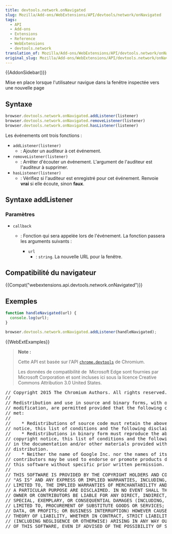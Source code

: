 ```yaml
---
title: devtools.network.onNavigated
slug: Mozilla/Add-ons/WebExtensions/API/devtools/network/onNavigated
tags:
  - API
  - Add-ons
  - Extensions
  - Reference
  - WebExtensions
  - devtools.network
translation_of: Mozilla/Add-ons/WebExtensions/API/devtools.network/onNavigated
original_slug: Mozilla/Add-ons/WebExtensions/API/devtools.network/onNavigated
---
```

{{AddonSidebar()}}

Mise en place lorsque l'utilisateur navigue dans la fenêtre inspectée vers une nouvelle page

## Syntaxe

```js
browser.devtools.network.onNavigated.addListener(listener)
browser.devtools.network.onNavigated.removeListener(listener)
browser.devtools.network.onNavigated.hasListener(listener)
```

Les événements ont trois fonctions :

- `addListener(listener)`
  - : Ajouter un auditeur à cet événement.
- `removeListener(listener)`
  - : Arrêter d'écouter un événement. L'argument de l'auditeur est l'auditeur à supprimer.
- `hasListener(listener)`
  - : Vérifiez si l'auditeur est enregistré pour cet événement. Renvoie **vrai** si elle écoute, sinon **faux**.

## Syntaxe addListener

### Paramètres

- `callback`

  - : Fonction qui sera appelée lors de l'événement. La fonction passera les arguments suivants :

    - `url`
      - : `string`. La nouvelle URL pour la fenêtre.

## Compatibilité du navigateur

{{Compat("webextensions.api.devtools.network.onNavigated")}}

## Exemples

```js
function handleNavigated(url) {
  console.log(url);
}

browser.devtools.network.onNavigated.addListener(handleNavigated);
```

{{WebExtExamples}}

> **Note :**
>
> Cette API est basée sur l'API [`chrome.devtools`](https://developer.chrome.com/extensions/devtools) de Chromium.
>
> Les données de compatibilité de  Microsoft Edge sont fournies par Microsoft Corporation et sont incluses ici sous la licence Creative Commons Attribution 3.0 United States.

<div class="hidden"><pre>// Copyright 2015 The Chromium Authors. All rights reserved.
//
// Redistribution and use in source and binary forms, with or without
// modification, are permitted provided that the following conditions are
// met:
//
//    * Redistributions of source code must retain the above copyright
// notice, this list of conditions and the following disclaimer.
//    * Redistributions in binary form must reproduce the above
// copyright notice, this list of conditions and the following disclaimer
// in the documentation and/or other materials provided with the
// distribution.
//    * Neither the name of Google Inc. nor the names of its
// contributors may be used to endorse or promote products derived from
// this software without specific prior written permission.
//
// THIS SOFTWARE IS PROVIDED BY THE COPYRIGHT HOLDERS AND CONTRIBUTORS
// "AS IS" AND ANY EXPRESS OR IMPLIED WARRANTIES, INCLUDING, BUT NOT
// LIMITED TO, THE IMPLIED WARRANTIES OF MERCHANTABILITY AND FITNESS FOR
// A PARTICULAR PURPOSE ARE DISCLAIMED. IN NO EVENT SHALL THE COPYRIGHT
// OWNER OR CONTRIBUTORS BE LIABLE FOR ANY DIRECT, INDIRECT, INCIDENTAL,
// SPECIAL, EXEMPLARY, OR CONSEQUENTIAL DAMAGES (INCLUDING, BUT NOT
// LIMITED TO, PROCUREMENT OF SUBSTITUTE GOODS OR SERVICES; LOSS OF USE,
// DATA, OR PROFITS; OR BUSINESS INTERRUPTION) HOWEVER CAUSED AND ON ANY
// THEORY OF LIABILITY, WHETHER IN CONTRACT, STRICT LIABILITY, OR TORT
// (INCLUDING NEGLIGENCE OR OTHERWISE) ARISING IN ANY WAY OUT OF THE USE
// OF THIS SOFTWARE, EVEN IF ADVISED OF THE POSSIBILITY OF SUCH DAMAGE.
</pre></div>
